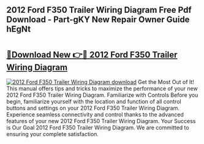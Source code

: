 ## 2012 Ford F350 Trailer Wiring Diagram Free Pdf Download - Part-gKY New Repair Owner Guide hEgNt

# <h2><a href="http://dfoky4.blite.top/?on=2012+Ford+F350+Trailer+Wiring+Diagram">🔗Download New 👉🔴 2012 Ford F350 Trailer Wiring Diagram</a></h2>

[![2012 Ford F350 Trailer Wiring Diagram download](https://i.imgur.com/lujVjoI.png)](http://dfoky4.blite.top/?on=2012+Ford+F350+Trailer+Wiring+Diagram)
Get the Most Out of It! This manual offers tips and tricks to maximize the performance of your new 2012 Ford F350 Trailer Wiring Diagram. Familiarize with Controls Before you begin, familiarize yourself with the location and function of all control buttons and settings on your 2012 Ford F350 Trailer Wiring Diagram. Experience seamless connectivity and control thanks to the advanced features of your new 2012 Ford F350 Trailer Wiring Diagram. Your Success is Our Goal 2012 Ford F350 Trailer Wiring Diagram. We are committed to ensuring your complete satisfaction.
